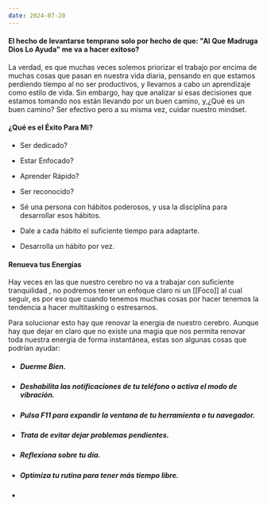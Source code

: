 ```yaml
---
date: 2024-07-20
---
```


#### El hecho de levantarse temprano solo por hecho de que: **"Al Que Madruga Dios Lo Ayuda"** me va a hacer exitoso?

La verdad, es que muchas veces solemos priorizar el trabajo por encima de muchas cosas que pasan en nuestra vida diaria, pensando en que estamos perdiendo tiempo al no ser productivos, y llevamos a cabo un aprendizaje como estilo de vida. Sin embargo, hay que analizar si esas decisiones que estamos tomando nos están llevando por un buen camino, y,¿Qué es un buen camino? Ser efectivo pero a su misma vez, cuidar nuestro mindset.

#### ¿Qué es el Éxito Para Mi?

- Ser dedicado?
- Estar Enfocado?
- Aprender Rápido?
- Ser reconocido?

- Sé una persona con hábitos poderosos, y usa la disciplina para desarrollar esos hábitos.
- Dale a cada hábito el suficiente tiempo para adaptarte.
- Desarrolla un hábito por vez.

#### Renueva tus Energías

Hay veces en las que nuestro cerebro no va a trabajar con suficiente tranquilidad , no podremos tener un enfoque claro ni un [[Foco]] al cual seguir, es por eso que cuando tenemos muchas cosas por hacer tenemos la tendencia a hacer multitasking o estresarnos.

Para solucionar esto hay que renovar la energía de nuestro cerebro. Aunque hay que dejar en claro que no existe una magia que nos permita renovar toda nuestra energía de forma instantánea, estas son algunas cosas que podrían ayudar: 

- ##### Duerme Bien.
- ##### Deshabilita las notificaciones de tu teléfono o activa el modo de vibración.
- ##### Pulsa F11 para expandir la ventana de tu herramienta o tu navegador.
- ##### Trata de evitar dejar problemas pendientes.
- ##### Reflexiona sobre tu día.
- ##### Optimiza tu rutina para tener más tiempo libre.
- 
